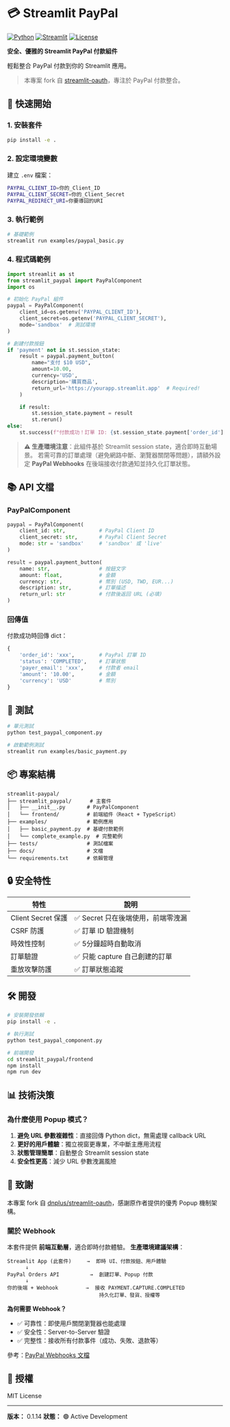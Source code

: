 # 💳 Streamlit PayPal

[![Python](https://img.shields.io/badge/python-3.9+-blue.svg)](https://www.python.org/downloads/)
[![Streamlit](https://img.shields.io/badge/streamlit-1.28+-red.svg)](https://streamlit.io)
[![License](https://img.shields.io/badge/license-MIT-green.svg)](LICENSE)

**安全、優雅的 Streamlit PayPal 付款組件**

輕鬆整合 PayPal 付款到你的 Streamlit 應用。

> 本專案 fork 自 [streamlit-oauth](https://github.com/dnplus/streamlit-oauth)，專注於 PayPal 付款整合。

## 🚀 快速開始

### 1. 安裝套件

```bash
pip install -e .
```

### 2. 設定環境變數

建立 `.env` 檔案：

```bash
PAYPAL_CLIENT_ID=你的_Client_ID
PAYPAL_CLIENT_SECRET=你的_Client_Secret
PAYPAL_REDIRECT_URI=你要導回的URI
```

### 3. 執行範例

```bash
# 基礎範例
streamlit run examples/paypal_basic.py
```

### 4. 程式碼範例

```python
import streamlit as st
from streamlit_paypal import PayPalComponent
import os

# 初始化 PayPal 組件
paypal = PayPalComponent(
    client_id=os.getenv('PAYPAL_CLIENT_ID'),
    client_secret=os.getenv('PAYPAL_CLIENT_SECRET'),
    mode='sandbox'  # 測試環境
)

# 創建付款按鈕
if 'payment' not in st.session_state:
    result = paypal.payment_button(
        name="支付 $10 USD",
        amount=10.00,
        currency='USD',
        description='購買商品',
        return_url='https://yourapp.streamlit.app'  # Required!
    )

    if result:
        st.session_state.payment = result
        st.rerun()
else:
    st.success(f"付款成功！訂單 ID: {st.session_state.payment['order_id']}")
```

> **⚠️ 生產環境注意**：此組件基於 Streamlit session state，適合即時互動場景。
> 若需可靠的訂單處理（避免網路中斷、瀏覽器關閉等問題），請額外設定 **PayPal Webhooks**
> 在後端接收付款通知並持久化訂單狀態。

## 📚 API 文檔

### PayPalComponent

```python
paypal = PayPalComponent(
    client_id: str,           # PayPal Client ID
    client_secret: str,       # PayPal Client Secret
    mode: str = 'sandbox'     # 'sandbox' 或 'live'
)

result = paypal.payment_button(
    name: str,                # 按鈕文字
    amount: float,            # 金額
    currency: str,            # 幣別 (USD, TWD, EUR...)
    description: str,         # 訂單描述
    return_url: str           # 付款後返回 URL (必填)
)
```

### 回傳值

付款成功時回傳 dict：

```python
{
    'order_id': 'xxx',        # PayPal 訂單 ID
    'status': 'COMPLETED',    # 訂單狀態
    'payer_email': 'xxx',     # 付款者 email
    'amount': '10.00',        # 金額
    'currency': 'USD'         # 幣別
}
```

## 🧪 測試

```bash
# 單元測試
python test_paypal_component.py

# 啟動範例測試
streamlit run examples/basic_payment.py
```

## 📦 專案結構

```
streamlit-paypal/
├── streamlit_paypal/      # 主套件
│   ├── __init__.py       # PayPalComponent
│   └── frontend/         # 前端組件（React + TypeScript）
├── examples/             # 範例應用
│   ├── basic_payment.py  # 基礎付款範例
│   └── complete_example.py  # 完整範例
├── tests/                # 測試檔案
├── docs/                 # 文檔
└── requirements.txt      # 依賴管理
```

## 🔒 安全特性

| 特性 | 說明 |
|------|------|
| Client Secret 保護 | ✅ Secret 只在後端使用，前端零洩漏 |
| CSRF 防護 | ✅ 訂單 ID 驗證機制 |
| 時效性控制 | ✅ 5分鐘超時自動取消 |
| 訂單驗證 | ✅ 只能 capture 自己創建的訂單 |
| 重放攻擊防護 | ✅ 訂單狀態追蹤 |

## 🛠️ 開發

```bash
# 安裝開發依賴
pip install -e .

# 執行測試
python test_paypal_component.py

# 前端開發
cd streamlit_paypal/frontend
npm install
npm run dev
```

## 📊 技術決策

### 為什麼使用 Popup 模式？

1. **避免 URL 參數複雜性**：直接回傳 Python dict，無需處理 callback URL
2. **更好的用戶體驗**：獨立視窗更專業，不中斷主應用流程
3. **狀態管理簡單**：自動整合 Streamlit session state
4. **安全性更高**：減少 URL 參數洩漏風險

## 🙏 致謝

本專案 fork 自 [dnplus/streamlit-oauth](https://github.com/dnplus/streamlit-oauth)，感謝原作者提供的優秀 Popup 機制架構。

### 關於 Webhook

本套件提供 **前端互動層**，適合即時付款體驗。
**生產環境建議架構**：

```
Streamlit App (此套件)     →  即時 UI、付款按鈕、用戶體驗
      ↓
PayPal Orders API          →  創建訂單、Popup 付款
      ↓
你的後端 + Webhook         →  接收 PAYMENT.CAPTURE.COMPLETED
                              持久化訂單、發貨、授權等
```

**為何需要 Webhook？**
- ✅ 可靠性：即使用戶關閉瀏覽器也能處理
- ✅ 安全性：Server-to-Server 驗證
- ✅ 完整性：接收所有付款事件（成功、失敗、退款等）

參考：[PayPal Webhooks 文檔](https://developer.paypal.com/docs/api-basics/notifications/webhooks/)

## 📝 授權

MIT License

---

**版本：** 0.1.14
**狀態：** 🟢 Active Development

